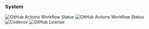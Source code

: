 ### System

![GitHub Actions Workflow Status](https://img.shields.io/github/actions/workflow/status/vrtl/system/build.yml?style=flat&logo=github&label=build)
![GitHub Actions Workflow Status](https://img.shields.io/github/actions/workflow/status/vrtl/system/clippy.yml?style=flat&logo=github&label=lints)
![Codecov](https://img.shields.io/codecov/c/github/vrtl/template?token=5WvQyfAGjE&style=flat&logo=codecov)
![GitHub License](https://img.shields.io/github/license/vrtl/system?style=flat&logo=apache)

